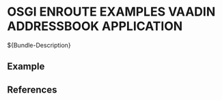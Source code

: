 # OSGI ENROUTE EXAMPLES VAADIN ADDRESSBOOK APPLICATION

${Bundle-Description}

## Example

## References

